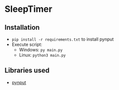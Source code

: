 # SleepTimer

## Installation

- `pip install -r requirements.txt` to install pynput
- Execute script:
    - Windows: `py main.py`
    - Linux: `python3 main.py`

## Libraries used
* [pynput](https://pypi.org/project/pynput/)